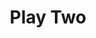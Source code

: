 ---
title: Play Two
description: This is a main page.
permalink: /play2

layout: post
sidenav: docs
---